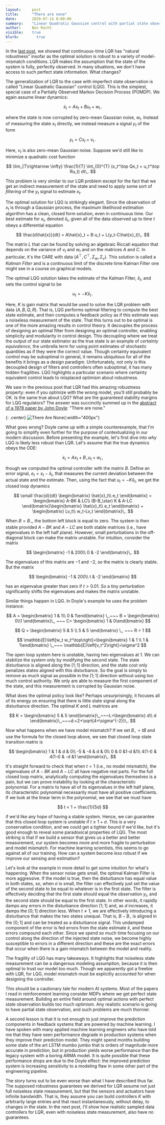 ```yaml
---
layout:     post
title:      "There are none"
date:       2020-07-14 0:00:00
summary:    "Linear Quadratic Gaussian control with partial state observation has arbitrarily small gain margins. This post dives into Doyle's classic example and how it relates to machine learning."
author:     Ben Recht
visible:    true
blurb: 		  true
---
```


In the [last post](http://www.argmin.net/2020/07/08/gain-margin/), we showed that continuous-time LQR has "natural robustness" insofar as the optimal solution is robust to a variety of model-mismatch conditions. LQR makes the assumption that the state of the system is fully, perfectly observed. In many situations, we don't have access to such perfect state information. What changes?

The generalization of LQR to the case with imperfect state observation is called "Linear Quadratic Gaussian" control (LQG). This is the simplest, special case of a Partially Observed Markov Decision Process (POMDP). We again assume linear dynamics:

$$
	\dot{x}_t = Ax_t + B u_t + w_t\,.
$$

where the state is now corrupted by zero-mean Gaussian noise, $w_t$. Instead of measuring the state $x_t$ directly, we instead  measure a signal $y_t$ of the form

$$
	y_t = C x_t + v_t\,.
$$

Here, $v_t$ is also zero-mean Gaussian noise. Suppose we'd still like to minimize a quadratic cost function

$$
\lim_{T\rightarrow \infty} \frac{1}{T} \int_{0}^{T} (x_t^\top Qx_t + u_t^\top Ru_t) dt\,.
$$

This problem is very similar to our LQR problem except for the fact that we get an indirect measurement of the state and need to apply some sort of _filtering_ of the $y_t$ signal to estimate $x_t$.

The optimal solution for LQG is strikingly elegant. Since the observation of $x_t$ is through a Gaussian process, the maximum likelihood estimation algorithm has a clean, closed form solution, even in continuous time. Our best estimate for $x_t$, denoted $\hat{x}_t$, given all of the data observed up to time $t$ obeys a differential equation

$$
	\frac{d\hat{x}}{dt}  = A\hat{x}_t + B u_t + L(y_t-C\hat{x}_t)\,.
$$

The matrix $L$ that can be found by solving an algebraic Riccati equation that depends on the variance of $v_t$ and $w_t$ and on the matrices $A$ and $C$. In particular, it's the CARE with data $(A^\top,C^\top,\Sigma_w,\Sigma_v)$. This solution is called a _Kalman Filter_ and is a continuous limit of the discrete time Kalman Filter one might see in a course on graphical models.

The optimal LQG solution takes the estimate of the Kalman Filter, $\hat{x}_t$, and sets the control signal to be

$$
	u_t = -K\hat{x}_t\,.
$$

Here, $K$ is gain matrix that would be used to solve the LQR problem with data $(A,B,Q,R)$. That is, LQG performs optimal filtering to compute the best state estimate, and then computes a feedback policy as if this estimate was a noiseless measurement of the state. That this turns out to be optimal is one of the more amazing results in control theory. It decouples the process of designing an optimal filter from designing an optimal controller, enabling simplicity and modularity in control design. This decoupling where we treat the output of our state estimator as the true state is an example of _certainty equivalence_, the umbrella term for using point estimates of stochastic quantities as if they were the correct value. Though certainty equivalent control may be suboptimal in general, it remains ubiquitous for all of the benefits it brings as a design paradigm. Unfortunately, not only is this decoupled design of filters and controllers often suboptimal, it has many hidden fragilities. LQG highlights a particular scenario where certainty equivalent control leads to misplaced optimism about robustness.

We saw in the previous post that LQR had this amazing robustness property: even if you optimize with the wrong model, you'll still probably be OK. Is the same true about LQG? What are the guaranteed stability margins for LQG regulators? The answer was succinctly summed up in the [abstract of a 1978 paper by John Doyle](https://ieeexplore.ieee.org/document/1101812): "There are none."

{: .center}
![There Are None](/assets/there_are_none.png){:width="400px"}

What goes wrong? Doyle came up with a simple counterexample, that I'm going to simplify even further for the purpose of contextualizing in our modern discussion. Before presenting the example, let's first dive into _why_ LQG is likely less robust than LQR. Let's assume that the true dynamics obeys the ODE:

$$
	\dot{x}_t = Ax_t + B_\star u_t + w_t \,,
$$

though we computed the optimal controller with the matrix $B$. Define an error signal, $e_t = x_t - \hat{x}_t$, that measures the current deviation between the actual state and the estimate. Then, using the fact that $u_t = -K \hat{x}_t$, we get the closed loop dynamics

$$
\small
\frac{d}{dt} \begin{bmatrix}
		\hat{x}_t\\
		e_t
	\end{bmatrix} = \begin{bmatrix} A-BK & LC\\ (B-B_\star) K & A-LC \end{bmatrix}\begin{bmatrix}
		\hat{x}_t\\
		e_t
	\end{bmatrix} +
	\begin{bmatrix} Lv_t\\ w_t-Lv_t \end{bmatrix}\,.
$$

When $B=B_\star$, the bottom left block is equal to zero. The system is then stable provided $A-BK$ and $A-LC$ are both stable matrices (i.e., have eigenvalues in the left half plane). However, small perturbations in the off-diagonal block can make the matrix unstable. For intuition, consider the matrix

$$
 \begin{bmatrix} -1 & 200\\ 0 & -2 \end{bmatrix}\,.
$$

The eigenvalues of this matrix are $-1$ and $-2$, so the matrix is clearly stable. But the matrix

$$
 \begin{bmatrix} -1 & 200\\ t & -2 \end{bmatrix}
$$

has an eigenvalue greater than zero if $t>0.01$. So a tiny perturbation significantly shifts the eigenvalues and makes the matrix unstable.

Similar things happen in LQG. In Doyle's example he uses the problem instance:

$$
	A = \begin{bmatrix} 1 & 1\\ 0 & 1\end{bmatrix} \,,~~~ B = \begin{bmatrix} 0\\1 \end{bmatrix}\,, ~~~ C= \begin{bmatrix} 1 & 0\end{bmatrix}
$$

$$
	Q = \begin{bmatrix} 5 & 5 \\ 5 & 5 \end{bmatrix} \,, ~~~ R = 1
$$

$$
	\mathbb{E}\left[w_t w_t^\top\right]=\begin{bmatrix} 1 & 1 \\ 1 & 1\end{bmatrix} \,,~~~ \mathbb{E}\left[v_t^2\right]=\sigma^2
$$

The open loop system here is unstable, having two eigenvalues at $1$. We can stabilize the system only by modifying the second state. The state disturbance is aligned along the $[1;1]$ direction, and the state cost only penalizes states aligned with this disturbance. So the goal is simply to remove as much signal as possible in the $[1;1]$ direction without using too much control authority. We only are able to measure the first component of the state, and this measurement is corrupted by Gaussian noise.

What does the optimal policy look like? Perhaps unsurprisingly, it focuses all of its energy on ensuring that there is little state signal along the disturbance direction. The optimal $K$ and $L$ matrices are

$$
	K = \begin{bmatrix} 5 & 5 \end{bmatrix}\,,~~~L=\begin{bmatrix} d\\ d \end{bmatrix}\,,~~~d:=2+\sqrt{4+\sigma^{-2}}\,.
$$

Now what happens when we have model mismatch? If we set $B_\star=tB$ and use the formula for the closed loop above, we see that closed loop state transition matrix is

$$
\begin{bmatrix}
1 & 1 & d & 0\\
    -5 & -4  & d & 0\\
    0 & 0 &1-d &1\\
    4(1-t) & 4(1-t) & -d &1
    \end{bmatrix}\,.
$$

It's straight forward to check that when $t=1$ (i.e., no model mismatch), the eigenvalues of  $A-BK$ and $A-LC$ all have negative real parts. For the full closed loop matrix, analytically computing the eigenvalues themselves is a pain, but we can prove instability by looking at the characteristic polynomial. For a matrix to have all of its eigenvalues in the left half plane, its characteristic polynomial necessarily must have all positive coefficients. If we look at the linear term in the polynomial, we see that we must have

$$
	t < 1 + \frac{1}{5d}
$$

if we'd like any hope of having a stable system. Hence, we can guarantee that this closed loop system is unstable if $t\geq 1+\sigma$. This is a very conservative condition, and we could get a tighter bound if we'd like, but it's good enough to reveal some paradoxical properties of LQG. The most striking is that if we build a sensor that gives us a better and better measurement, our system becomes more and more fragile to perturbation and model mismatch. For machine learning scientists, this seems to go against all of our training. How can a system become _less_ robust if we improve our sensing and estimation?

Let's look at the example in more detail to get some intuition for what's happening. When the sensor noise gets small, the optimal Kalman Filter is more aggressive. If the model is true, then the disturbance has equal value in both states, so, when $\sigma$ is small, the filter can effectively just set the value of the second state to be equal to whatever is in the first state. The filter is effectively deciding that the first state should equal the observation $y_t$, and the second state should be equal to the first state. In other words, it rapidly damps any errors in the disturbance direction $[1;1]$ and, as $d$ increases, it damps the $[0;1]$ direction less. When $t \neq 1$, we are effectively introducing a disturbance that makes the two states unequal. That is, $B-B_\star$ is aligned in the $[0;1]$ and can be treated as a disturbance signal. This undamped component of the error is fed errors from the state estimate $\hat{x}$, and these errors compound each other. Since we spend so much time focusing on our control along the direction of the injected state noise, we become highly susceptible to errors in a different direction and these are the exact errors that occur when there is a gain mismatch between the model and reality.

The fragility of LQG has many takeaways. It highlights that noiseless state measurement can be a dangerous modeling assumption, because it is then optimal to trust our model too much. Though we apparently got a freebie with LQR, for LQG, model mismatch must be explicitly accounted for when designing the controller.

This should be a cautionary tale for modern AI systems. Most of the papers I read in reinforcement learning consider MDPs where we get perfect state measurement. Building an entire field around optimal actions with perfect state observation builds too much optimism. Any realistic scenario is going to have partial state observation, and such problems are much thornier.

A second lesson is that it is not enough to just improve the prediction components in feedback systems that are powered by machine learning. I have spoken with many applied machine learning engineers who have told me that they have seen performance degrade in production systems when they improve their prediction model. They might spend months building some state of the art LSTM mumbo jumbo that is orders of magnitude more accurate in prediction, but in production yields worse performance than the legacy system with a boring ARMA model. It is quite possible that these performance drops are due to the Doyle effect: the improved prediction system is increasing sensitivity to a modeling flaw in some other part of the engineering pipeline.

The story turns out to be even worse than what I have described thus far. The supposed robustness guarantees we derived for LQR assume not just full noiseless state measurement, but that the sensors and actuators have infinite bandwidth. That is, they assume you can build controllers $K$ with arbitrarily large entries and that react instantaneously, without delay, to changes in the state. In the next post, I'll show how realistic sampled data controllers for LQR, even with noiseless state measurement, also have no guarantees.
